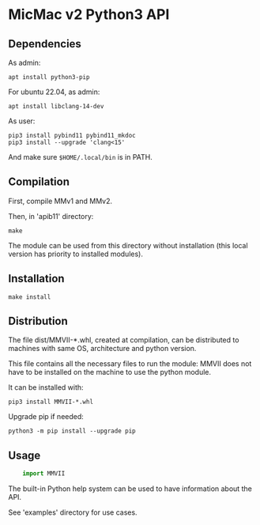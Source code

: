 MicMac v2 Python3 API
=====================


Dependencies
------------

As admin:

    apt install python3-pip

For ubuntu 22.04, as admin:

    apt install libclang-14-dev

As user:

    pip3 install pybind11 pybind11_mkdoc
    pip3 install --upgrade 'clang<15'

And make sure `$HOME/.local/bin` is in PATH.


Compilation
-----------

First, compile MMv1 and MMv2.

Then, in 'apib11' directory:

    make

The module can be used from this directory without installation (this local version has priority to installed modules).

Installation
------------

    make install

Distribution
------------

The file dist/MMVII-*.whl, created at compilation, can be distributed to machines with same OS, architecture and python version.

This file contains all the necessary files to run the module:
MMVII does not have to be installed on the machine to use the python module.

It can be installed with:

    pip3 install MMVII-*.whl

Upgrade pip if needed:

    python3 -m pip install --upgrade pip



Usage
-----

```python
    import MMVII
```

The built-in Python help system can be used to have information about the API.

See 'examples' directory for use cases.

